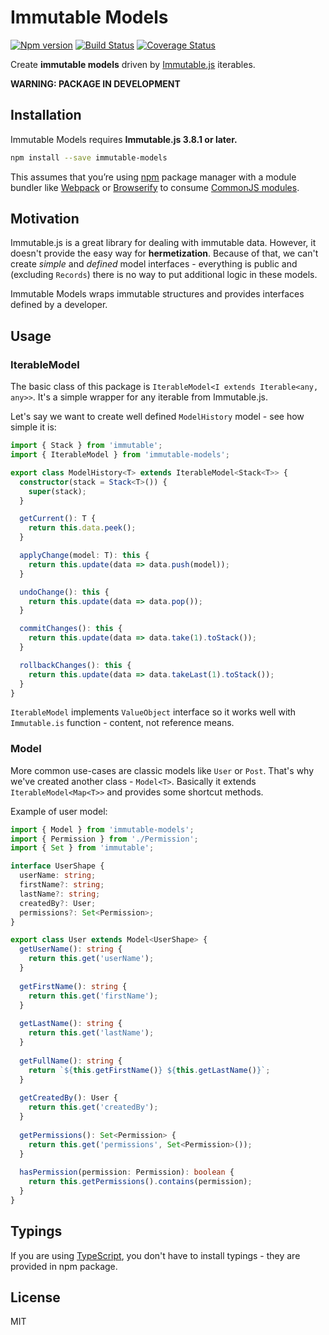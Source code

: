 # Immutable Models
[![Npm version](https://img.shields.io/npm/v/immutable-models.svg?style=flat-square)](https://www.npmjs.com/package/immutable-models)
[![Build Status](https://travis-ci.org/Realytics/immutable-models.svg?branch=master)](https://travis-ci.org/Realytics/immutable-models)
[![Coverage Status](https://coveralls.io/repos/github/Realytics/immutable-models/badge.svg?branch=master)](https://coveralls.io/github/Realytics/immutable-models?branch=master)

Create **immutable models** driven by [Immutable.js](https://facebook.github.io/immutable-js) iterables.

**WARNING: PACKAGE IN DEVELOPMENT**

## Installation
Immutable Models requires **Immutable.js 3.8.1 or later.**
```sh
npm install --save immutable-models
```
This assumes that you’re using [npm](http://npmjs.com/) package manager with a module bundler like 
[Webpack](http://webpack.github.io/) or [Browserify](http://browserify.org/) to consume 
[CommonJS modules](http://webpack.github.io/docs/commonjs.html).

## Motivation
Immutable.js is a great library for dealing with immutable data. However, it doesn't provide the easy way for **hermetization**.
Because of that, we can't create *simple* and *defined* model interfaces - everything is public and (excluding `Records`) there
is no way to put additional logic in these models. 

Immutable Models wraps immutable structures and provides interfaces defined by a developer. 

## Usage
### IterableModel
The basic class of this package is `IterableModel<I extends Iterable<any, any>>`. It's a simple wrapper for any iterable
from Immutable.js.

Let's say we want to create well defined `ModelHistory` model - see how simple it is:

```typescript
import { Stack } from 'immutable';
import { IterableModel } from 'immutable-models';

export class ModelHistory<T> extends IterableModel<Stack<T>> {
  constructor(stack = Stack<T>()) {
    super(stack);
  }

  getCurrent(): T {
    return this.data.peek();
  }

  applyChange(model: T): this {
    return this.update(data => data.push(model));
  }

  undoChange(): this {
    return this.update(data => data.pop());
  }

  commitChanges(): this {
    return this.update(data => data.take(1).toStack());
  }

  rollbackChanges(): this {
    return this.update(data => data.takeLast(1).toStack());
  }
}
```

`IterableModel` implements `ValueObject` interface so it works well with `Immutable.is` function - content, not reference means.

### Model
More common use-cases are classic models like `User` or `Post`. That's why we've created another class - `Model<T>`.
Basically it extends `IterableModel<Map<T>>` and provides some shortcut methods.

Example of user model:
```typescript
import { Model } from 'immutable-models';
import { Permission } from './Permission';
import { Set } from 'immutable';

interface UserShape {
  userName: string;
  firstName?: string;
  lastName?: string;
  createdBy?: User;
  permissions?: Set<Permission>;
}

export class User extends Model<UserShape> {
  getUserName(): string {
    return this.get('userName');
  }
  
  getFirstName(): string {
    return this.get('firstName');
  }
  
  getLastName(): string {
    return this.get('lastName');
  }
  
  getFullName(): string {
    return `${this.getFirstName()} ${this.getLastName()}`;
  }
  
  getCreatedBy(): User {
    return this.get('createdBy');
  }
  
  getPermissions(): Set<Permission> {
    return this.get('permissions', Set<Permission>());
  }
  
  hasPermission(permission: Permission): boolean {
    return this.getPermissions().contains(permission);
  }
}
```
## Typings
If you are using [TypeScript](https://www.typescriptlang.org/), you don't have to install typings - they are provided in npm package.

## License
MIT
